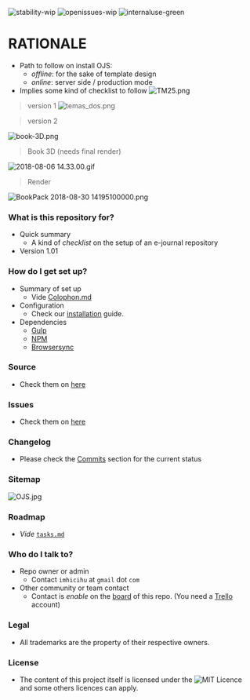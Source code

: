 ![stability-wip](https://img.shields.io/badge/stability-work_in_progress-lightgrey.svg) ![openissues-wip](https://img.shields.io/badge/open%20issues-7-orange.svg) ![internaluse-green](https://img.shields.io/badge/Internal%20use%3A-stable-green.svg)


# RATIONALE #

* Path to follow on install OJS:
     - _offline_: for the sake of template design
	 - _online_: server side / production mode
* Implies some kind of checklist to follow
![TM25.png](https://bitbucket.org/repo/rpybXp8/images/3099136996-TM25.png)

> version 1
![temas_dos.png](https://bitbucket.org/repo/rpybXp8/images/829942321-temas_dos.png)

> version 2

![book-3D.png](https://bitbucket.org/repo/rpybXp8/images/2004126747-book-3D.png)

> Book 3D (needs final render)

![2018-08-06 14.33.00.gif](https://bitbucket.org/repo/rpybXp8/images/763418597-2018-08-06%2014.33.00.gif)

> Render

![BookPack 2018-08-30 14195100000.png](https://bitbucket.org/repo/rpybXp8/images/1319582231-BookPack%202018-08-30%2014195100000.png)

### What is this repository for? ###

* Quick summary
    - A kind of _checklist_ on the setup of an e-journal repository
* Version 1.01

### How do I get set up? ###

* Summary of set up
    - Vide [Colophon.md](https://bitbucket.org/imhicihu/open-journal-system-ojs-project/src/bc926daaa58527e7792d1f1b3e2b39442486b78a/Colophon.md?at=master&fileviewer=file-view-default)
* Configuration
    - Check our [installation](https://bitbucket.org/imhicihu/open-journal-system-ojs-project/src/master/Procedures/installation.md) guide.
* Dependencies
    - [Gulp](https://gulpjs.com/)
    - [NPM](https://www.npmjs.com/)
    - [Browsersync](https://browsersync.io/)
    
### Source ###

* Check them on [here](https://bitbucket.org/imhicihu/open-journal-system-ojs-project/src)

### Issues ###

* Check them on [here](https://bitbucket.org/imhicihu/open-journal-system-ojs-project/issues?status=new&status=open)

### Changelog ###

* Please check the [Commits](https://bitbucket.org/imhicihu/open-journal-system-ojs-project/commits/) section for the current status

### Sitemap ###
![OJS.jpg](https://bitbucket.org/repo/rpybXp8/images/2062653371-OJS.jpg)

### Roadmap ###
* _Vide_ [`tasks.md`](https://bitbucket.org/imhicihu/open-journal-system-ojs-project/src/master/tasks.md)

### Who do I talk to? ###

* Repo owner or admin
    - Contact `imhicihu` at `gmail` dot `com`
* Other community or team contact
    - Contact is _enable_ on the [board](https://bitbucket.org/imhicihu/XXXXXXXXXXXX/addon/trello/trello-board) of this repo. (You need a [Trello](https://trello.com/) account)


### Legal ###

* All trademarks are the property of their respective owners.

### License ###

* The content of this project itself is licensed under the ![MIT Licence](https://img.shields.io/badge/Llicence-MIT-brightgreen.svg) and some others licences can apply.